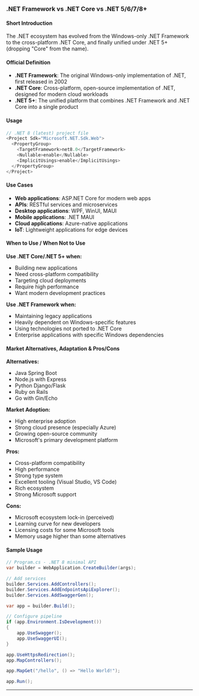 ### .NET Framework vs .NET Core vs .NET 5/6/7/8+

#### Short Introduction

The .NET ecosystem has evolved from the Windows-only .NET Framework to the cross-platform .NET Core, and finally unified under .NET 5+ (dropping "Core" from the name).

#### Official Definition

- **.NET Framework**: The original Windows-only implementation of .NET, first released in 2002
- **.NET Core**: Cross-platform, open-source implementation of .NET, designed for modern cloud workloads
- **.NET 5+**: The unified platform that combines .NET Framework and .NET Core into a single product

#### Usage

```csharp
// .NET 8 (latest) project file
<Project Sdk="Microsoft.NET.Sdk.Web">
  <PropertyGroup>
    <TargetFramework>net8.0</TargetFramework>
    <Nullable>enable</Nullable>
    <ImplicitUsings>enable</ImplicitUsings>
  </PropertyGroup>
</Project>
```

#### Use Cases

- **Web applications**: ASP.NET Core for modern web apps
- **APIs**: RESTful services and microservices
- **Desktop applications**: WPF, WinUI, MAUI
- **Mobile applications**: .NET MAUI
- **Cloud applications**: Azure-native applications
- **IoT**: Lightweight applications for edge devices

#### When to Use / When Not to Use

**Use .NET Core/.NET 5+ when:**

- Building new applications
- Need cross-platform compatibility
- Targeting cloud deployments
- Require high performance
- Want modern development practices

**Use .NET Framework when:**

- Maintaining legacy applications
- Heavily dependent on Windows-specific features
- Using technologies not ported to .NET Core
- Enterprise applications with specific Windows dependencies

#### Market Alternatives, Adaptation & Pros/Cons

**Alternatives:**

- Java Spring Boot
- Node.js with Express
- Python Django/Flask
- Ruby on Rails
- Go with Gin/Echo

**Market Adoption:**

- High enterprise adoption
- Strong cloud presence (especially Azure)
- Growing open-source community
- Microsoft's primary development platform

**Pros:**

- Cross-platform compatibility
- High performance
- Strong type system
- Excellent tooling (Visual Studio, VS Code)
- Rich ecosystem
- Strong Microsoft support

**Cons:**

- Microsoft ecosystem lock-in (perceived)
- Learning curve for new developers
- Licensing costs for some Microsoft tools
- Memory usage higher than some alternatives

#### Sample Usage

```csharp
// Program.cs - .NET 8 minimal API
var builder = WebApplication.CreateBuilder(args);

// Add services
builder.Services.AddControllers();
builder.Services.AddEndpointsApiExplorer();
builder.Services.AddSwaggerGen();

var app = builder.Build();

// Configure pipeline
if (app.Environment.IsDevelopment())
{
    app.UseSwagger();
    app.UseSwaggerUI();
}

app.UseHttpsRedirection();
app.MapControllers();

app.MapGet("/hello", () => "Hello World!");

app.Run();
```

---
